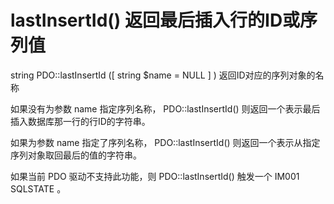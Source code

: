 # lastInsertId() 返回最后插入行的ID或序列值
string PDO::lastInsertId  ([ string $name  = NULL    ] )
返回ID对应的序列对象的名称

如果没有为参数 name 指定序列名称， PDO::lastInsertId() 则返回一个表示最后插入数据库那一行的行ID的字符串。

如果为参数 name 指定了序列名称， PDO::lastInsertId() 则返回一个表示从指定序列对象取回最后的值的字符串。

如果当前 PDO 驱动不支持此功能，则 PDO::lastInsertId() 触发一个 IM001 SQLSTATE 。

